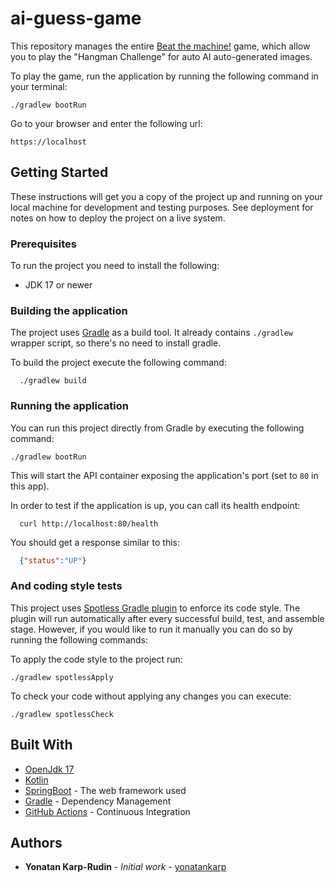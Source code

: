 # ai-guess-game

This repository manages the entire [Beat the machine!](https://ai-guess-game.herokuapp.com/)
game, which allow you to play the "Hangman Challenge" for auto AI auto-generated
images.

To play the game, run the application by running the following command in your
terminal:

```shell
./gradlew bootRun
```

Go to your browser and enter the following url:

```text
https://localhost
```

## Getting Started

These instructions will get you a copy of the project up and running on your
local machine for development and testing purposes. See deployment for notes on
how to deploy the project on a live system.

### Prerequisites

To run the project you need to install the following:

- JDK 17 or newer

### Building the application

The project uses [Gradle](https://gradle.org) as a build tool. It already contains
`./gradlew` wrapper script, so there's no need to install gradle.

To build the project execute the following command:

```shell
  ./gradlew build
```

### Running the application

You can run this project directly from Gradle by executing the following
command:

```shell
./gradlew bootRun
```

This will start the API container exposing the application's port
(set to `80` in this app).

In order to test if the application is up, you can call its health endpoint:

```shell
  curl http://localhost:80/health
```

You should get a response similar to this:

```json
  {"status":"UP"}
```

### And coding style tests

This project uses [Spotless Gradle plugin](https://github.com/diffplug/spotless)
to enforce its code style. The plugin will run automatically after every
successful build, test, and assemble stage. However, if you would like to run
it manually you can do so by running the following commands:

To apply the code style to the project run:

```shell
./gradlew spotlessApply
```

To check your code without applying any changes you can execute:

```shell
./gradlew spotlessCheck
```

## Built With

- [OpenJdk 17](https://openjdk.java.net/projects/jdk/17/)
- [Kotlin](https://kotlinlang.org/)
- [SpringBoot](https://spring.io/projects/spring-boot) - The web framework used
- [Gradle](https://gradle.org/) - Dependency Management
- [GitHub Actions](https://docs.github.com/en/actions) - Continuous Integration

## Authors

- **Yonatan Karp-Rudin** - *Initial work* - [yonatankarp](https://github.com/yonatankarp)
